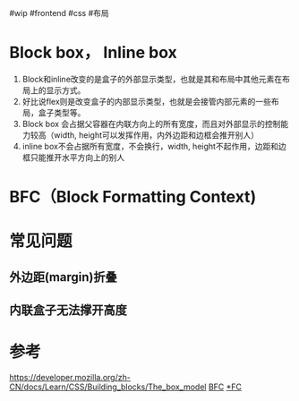 #wip #frontend #css #布局 
# Block box， Inline box

1. Block和inline改变的是盒子的外部显示类型，也就是其和布局中其他元素在布局上的显示方式。
2. 好比说flex则是改变盒子的内部显示类型，也就是会接管内部元素的一些布局，盒子类型等。
3. Block box 会占据父容器在内联方向上的所有宽度，而且对外部显示的控制能力较高（width, height可以发挥作用，内外边距和边框会推开别人）
4. inline box不会占据所有宽度，不会换行，width, height不起作用，边距和边框只能推开水平方向上的别人

# BFC（Block Formatting Context)

# 常见问题

## 外边距(margin)折叠

## 内联盒子无法撑开高度

# 参考
https://developer.mozilla.org/zh-CN/docs/Learn/CSS/Building_blocks/The_box_model
[BFC](https://juejin.cn/post/7031065166317879310)
[\*FC](https://github.com/chokcoco/iCSS/issues/56)
